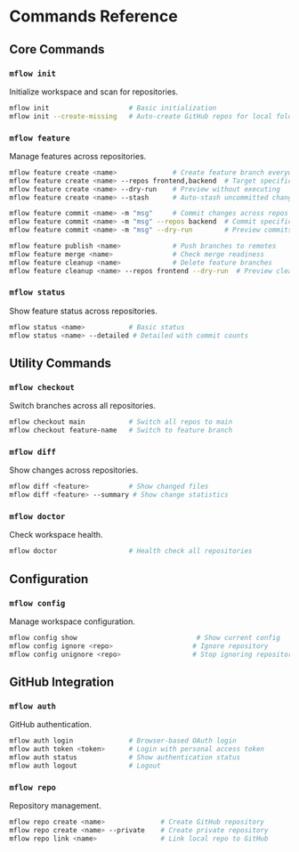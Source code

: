# Commands Reference

## Core Commands

### `mflow init`
Initialize workspace and scan for repositories.

```bash
mflow init                    # Basic initialization
mflow init --create-missing   # Auto-create GitHub repos for local folders
```

### `mflow feature`
Manage features across repositories.

```bash
mflow feature create <name>              # Create feature branch everywhere
mflow feature create <name> --repos frontend,backend  # Target specific repos
mflow feature create <name> --dry-run    # Preview without executing
mflow feature create <name> --stash      # Auto-stash uncommitted changes

mflow feature commit <name> -m "msg"     # Commit changes across repos
mflow feature commit <name> -m "msg" --repos backend  # Commit specific repos
mflow feature commit <name> -m "msg" --dry-run        # Preview commits

mflow feature publish <name>             # Push branches to remotes
mflow feature merge <name>               # Check merge readiness
mflow feature cleanup <name>             # Delete feature branches
mflow feature cleanup <name> --repos frontend --dry-run  # Preview cleanup
```

### `mflow status`
Show feature status across repositories.

```bash
mflow status <name>           # Basic status
mflow status <name> --detailed # Detailed with commit counts
```

## Utility Commands

### `mflow checkout`
Switch branches across all repositories.

```bash
mflow checkout main           # Switch all repos to main
mflow checkout feature-name   # Switch to feature branch
```

### `mflow diff`
Show changes across repositories.

```bash
mflow diff <feature>          # Show changed files
mflow diff <feature> --summary # Show change statistics
```

### `mflow doctor`
Check workspace health.

```bash
mflow doctor                  # Health check all repositories
```

## Configuration

### `mflow config`
Manage workspace configuration.

```bash
mflow config show                              # Show current config
mflow config ignore <repo>                    # Ignore repository
mflow config unignore <repo>                  # Stop ignoring repository
```

## GitHub Integration

### `mflow auth`
GitHub authentication.

```bash
mflow auth login              # Browser-based OAuth login
mflow auth token <token>      # Login with personal access token
mflow auth status             # Show authentication status
mflow auth logout             # Logout
```

### `mflow repo`
Repository management.

```bash
mflow repo create <name>              # Create GitHub repository
mflow repo create <name> --private    # Create private repository
mflow repo link <name>                # Link local repo to GitHub
```
